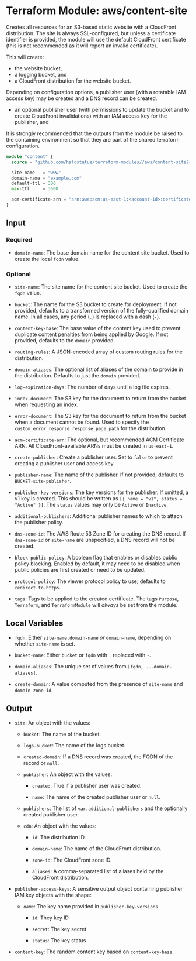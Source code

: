 # Terraform Module: aws/content-site

Creates all resources for an S3-based static website with a CloudFront
distribution. The site is always SSL-configured, but unless a certificate
identifier is provided, the module will use the default CloudFront certificate
(this is not recommended as it will report an invalid certificate).

This will create:

- the website bucket,
- a logging bucket, and
- a CloudFront distribution for the website bucket.

Depending on configuration options, a publisher user (with a rotatable IAM
access key) may be created and a DNS record can be created.

- an optional publisher user (with permissions to update the bucket and to
  create CloudFront invalidations) with an IAM access key for the publisher, and

It is strongly recommended that the outputs from the module be raised to the
containing environment so that they are part of the shared terraform
configuration.

```terraform
module "content" {
  source = "github.com/halostatue/terraform-modules//aws/content-site?ref=v5.x"

  site-name   = "www"
  domain-name = "example.com"
  default-ttl = 300
  max-ttl     = 3600

  acm-certificate-arn = "arn:aws:acm:us-east-1:<account-id>:certificate/<cert-id>"
}
```

## Input

### Required

- `domain-name`: The base domain name for the content site bucket. Used to
  create the local `fqdn` value.

### Optional

- `site-name`: The site name for the content site bucket. Used to create the
  `fqdn` value.

- `bucket`: The name for the S3 bucket to create for deployment. If not
  provided, defaults to a transformed version of the fully-qualified domain
  name. In all cases, any period (`.`) is replaced with a dash (`-`).

- `content-key-base`: The base value of the content key used to prevent
  duplicate content penalties from being applied by Google. If not provided,
  defaults to the `domain` provided.

- `routing-rules`: A JSON-encoded array of custom routing rules for the
  distribution.

- `domain-aliases`: The optional list of aliases of the domain to provide in
  the distribution. Defaults to just the `domain` provided.

- `log-expiration-days`: The number of days until a log file expires.

- `index-document`: The S3 key for the document to return from the bucket when
  requesting an index.

- `error-document`: The S3 key for the document to return from the bucket when
  a document cannot be found. Used to specify the
  `custom_error_response.response_page_path` for the distribution.

- `acm-certificate-arn`: The optional, but recommended ACM Certificate ARN. All
  CloudFront-available ARNs must be created in `us-east-1`.

- `create-publisher`: Create a publisher user. Set to `false` to prevent
  creating a publisher user and access key.

- `publisher-name`: The name of the publisher. If not provided, defaults to
  `BUCKET-site-publisher`.

- `publisher-key-versions`: The key versions for the publisher. If omitted,
  a v1 key is created. This should be written as `[{ name = "v1", status = "Active" }]`.
  The `status` values may only be `Active` or `Inactive`.

- `additional-publishers`: Additional publisher names to which to attach the
  publisher policy.

- `dns-zone-id`: The AWS Route 53 Zone ID for creating the DNS record. If
  `dns-zone-id` or `site-name` are unspecified, a DNS record will not be
  created.

- `block-public-policy`: A boolean flag that enables or disables public policy
  blocking. Enabled by default, it may need to be disabled when public
  policies are first created or need to be updated.

- `protocol-policy`: The viewer protocol policy to use; defaults to
  `redirect-to-https`.

- `tags`: Tags to be applied to the created certificate. The tags `Purpose`,
  `Terraform`, and `TerraformModule` will _always_ be set from the module.

## Local Variables

- `fqdn`: Either `site-name.domain-name` _or_ `domain-name`, depending on
  whether `site-name` is set.

- `bucket-name`: Either `bucket` or `fqdn` with `.` replaced with `-`.

- `domain-aliases`: The unique set of values from `[fqdn, ...domain-aliases]`.

- `create-domain`: A value computed from the presence of `site-name` and
  `domain-zone-id`.

## Output

- `site`: An object with the values:

  - `bucket`: The name of the bucket.

  - `logs-bucket`: The name of the logs bucket.

  - `created-domain`: If a DNS record was created, the FQDN of the record or
    `null`.

  - `publisher`: An object with the values:

    - `created`: True if a publisher user was created.

    - `name`: The name of the created publisher user or `null`.

  - `publishers`: The list of `var.additional-publishers` and the optionally
    created publisher user.

  - `cdn`: An object with the values:

    - `id`: The distribution ID.

    - `domain-name`: The name of the CloudFront distribution.

    - `zone-id`: The CloudFront zone ID.

    - `aliases`: A comma-separated list of aliases held by the CloudFront
      distribution.

- `publisher-access-keys`: A sensitive output object containing publisher IAM
  key objects with the shape:

  - _`name`_: The key name provided in `publisher-key-versions`

    - `id`: They key ID

    - `secret`: The key secret

    - `status`: The key status

- `content-key`: The random content key based on `content-key-base`.

